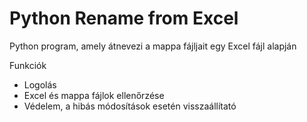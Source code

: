 # Python Rename from Excel
Python program, amely átnevezi a mappa fájljait egy Excel fájl alapján

Funkciók
* Logolás
* Excel és mappa fájlok ellenőrzése
* Védelem, a hibás módosítások esetén visszaállítató

